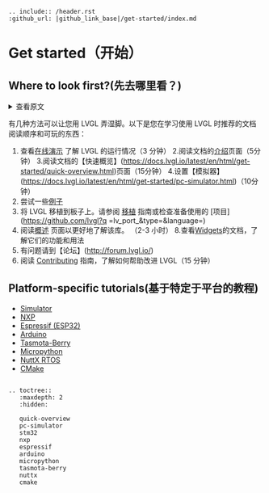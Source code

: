 ```eval_rst
.. include:: /header.rst 
:github_url: |github_link_base|/get-started/index.md
```
# Get started（开始）

## Where to look first?(先去哪里看？)

<details>
<summary>查看原文</summary>
<p>

There are several ways to get your feet wet with LVGL. Here is one recommended order of documents to read and things to play with when you are learning to use LVGL:
1. Check the [Online demos](https://lvgl.io/demos) to see LVGL in action (3 minutes)
2. Read the [Introduction](https://docs.lvgl.io/latest/en/html/intro/index.html) page of the documentation (5 minutes)
3. Read the [Quick overview](https://docs.lvgl.io/latest/en/html/get-started/quick-overview.html) page of the documentation (15 minutes)
4. Set up a [Simulator](https://docs.lvgl.io/latest/en/html/get-started/pc-simulator.html) (10 minutes)
5. Try out some [Examples](https://github.com/lvgl/lv_examples/)
6. Port LVGL to a board. See the [Porting](https://docs.lvgl.io/latest/en/html/porting/index.html) guide or check the ready to use [Projects](https://github.com/lvgl?q=lv_port_&type=&language=)
7. Read the [Overview](https://docs.lvgl.io/latest/en/html/overview/index.html) page to get a better understanding of the library. (2-3 hours)
8. Check the documentation of the [Widgets](https://docs.lvgl.io/latest/en/html/widgets/index.html) to see their features and usage
9. If you have questions got to the [Forum](http://forum.lvgl.io/)
10. Read the [Contributing](https://docs.lvgl.io/latest/en/html/contributing/index.html) guide to see how you can help to improve LVGL (15 minutes) 

</p>
</details>

有几种方法可以让您用 LVGL 弄湿脚。以下是您在学习使用 LVGL 时推荐的文档阅读顺序和可玩的东西：

1. 查看[在线演示](https://lvgl.io/demos) 了解 LVGL 的运行情况（3 分钟）
2.阅读文档的[介绍](https://docs.lvgl.io/latest/en/html/intro/index.html)页面（5分钟）
3.阅读文档的【快速概览】(https://docs.lvgl.io/latest/en/html/get-started/quick-overview.html)页面（15分钟）
4.设置【模拟器】(https://docs.lvgl.io/latest/en/html/get-started/pc-simulator.html)（10分钟）
5. 尝试一些[例子](https://github.com/lvgl/lv_examples/)
6. 将 LVGL 移植到板子上。请参阅 [移植](https://docs.lvgl.io/latest/en/html/porting/index.html) 指南或检查准备使用的 [项目](https://github.com/lvgl?q =lv_port_&type=&language=)
7. 阅读[概述](https://docs.lvgl.io/latest/en/html/overview/index.html) 页面以更好地了解该库。 （2-3 小时）
8.查看[Widgets](https://docs.lvgl.io/latest/en/html/widgets/index.html)的文档，了解它们的功能和用法
9. 有问题请到【论坛】(http://forum.lvgl.io/)
10. 阅读 [Contributing](https://docs.lvgl.io/latest/en/html/contributing/index.html) 指南，了解如何帮助改进 LVGL（15 分钟）


## Platform-specific tutorials(基于特定于平台的教程)

- [Simulator](/get-started/pc-simulator)
- [NXP](/get-started/nxp)
- [Espressif (ESP32)](/get-started/espressif)
- [Arduino](/get-started/arduino)
- [Tasmota-Berry](/get-started/tasmota-berry)
- [Micropython](/get-started/micropython)
- [NuttX RTOS](/get-started/nuttx)
- [CMake](/get-started/cmake)


```eval_rst

.. toctree::
   :maxdepth: 2
   :hidden:

   quick-overview
   pc-simulator
   stm32
   nxp
   espressif
   arduino
   micropython
   tasmota-berry
   nuttx
   cmake
```

